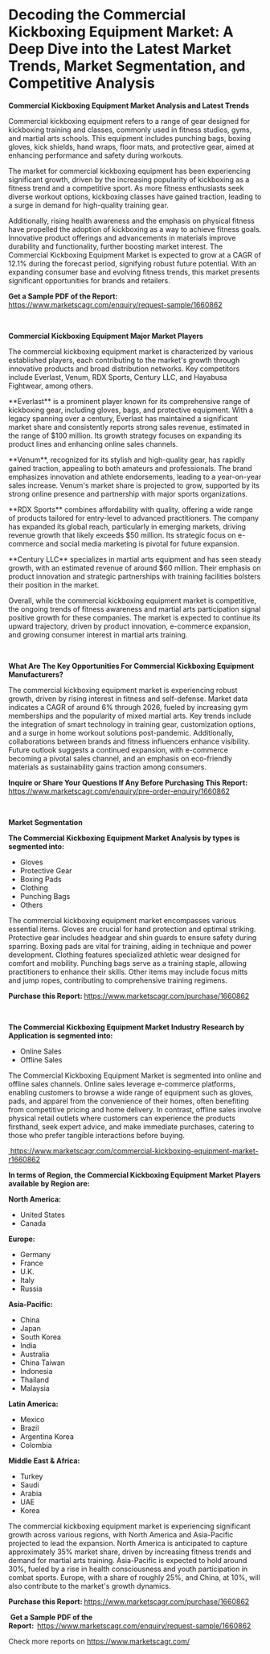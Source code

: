 <p><h1>Decoding the Commercial Kickboxing Equipment Market: A Deep Dive into the Latest Market Trends, Market Segmentation, and Competitive Analysis</h1></p><p><strong>Commercial Kickboxing Equipment Market Analysis and Latest Trends</strong></p>
<p><p>Commercial kickboxing equipment refers to a range of gear designed for kickboxing training and classes, commonly used in fitness studios, gyms, and martial arts schools. This equipment includes punching bags, boxing gloves, kick shields, hand wraps, floor mats, and protective gear, aimed at enhancing performance and safety during workouts. </p><p>The market for commercial kickboxing equipment has been experiencing significant growth, driven by the increasing popularity of kickboxing as a fitness trend and a competitive sport. As more fitness enthusiasts seek diverse workout options, kickboxing classes have gained traction, leading to a surge in demand for high-quality training gear. </p><p>Additionally, rising health awareness and the emphasis on physical fitness have propelled the adoption of kickboxing as a way to achieve fitness goals. Innovative product offerings and advancements in materials improve durability and functionality, further boosting market interest. The Commercial Kickboxing Equipment Market is expected to grow at a CAGR of 12.1% during the forecast period, signifying robust future potential. With an expanding consumer base and evolving fitness trends, this market presents significant opportunities for brands and retailers.</p></p>
<p><strong>Get a Sample PDF of the Report:&nbsp;</strong> <a href="https://www.marketscagr.com/enquiry/request-sample/1660862?utm_campaign=2467&utm_medium=2&utm_source=Github&utm_content=ia&utm_term=29032025&utm_id=commercial-kickboxing-equipment">https://www.marketscagr.com/enquiry/request-sample/1660862</a></p>
<p>&nbsp;</p>
<p><strong>Commercial Kickboxing Equipment Major Market Players</strong></p>
<p><p>The commercial kickboxing equipment market is characterized by various established players, each contributing to the market's growth through innovative products and broad distribution networks. Key competitors include Everlast, Venum, RDX Sports, Century LLC, and Hayabusa Fightwear, among others.</p><p>**Everlast** is a prominent player known for its comprehensive range of kickboxing gear, including gloves, bags, and protective equipment. With a legacy spanning over a century, Everlast has maintained a significant market share and consistently reports strong sales revenue, estimated in the range of $100 million. Its growth strategy focuses on expanding its product lines and enhancing online sales channels.</p><p>**Venum**, recognized for its stylish and high-quality gear, has rapidly gained traction, appealing to both amateurs and professionals. The brand emphasizes innovation and athlete endorsements, leading to a year-on-year sales increase. Venum's market share is projected to grow, supported by its strong online presence and partnership with major sports organizations.</p><p>**RDX Sports** combines affordability with quality, offering a wide range of products tailored for entry-level to advanced practitioners. The company has expanded its global reach, particularly in emerging markets, driving revenue growth that likely exceeds $50 million. Its strategic focus on e-commerce and social media marketing is pivotal for future expansion.</p><p>**Century LLC** specializes in martial arts equipment and has seen steady growth, with an estimated revenue of around $60 million. Their emphasis on product innovation and strategic partnerships with training facilities bolsters their position in the market.</p><p>Overall, while the commercial kickboxing equipment market is competitive, the ongoing trends of fitness awareness and martial arts participation signal positive growth for these companies. The market is expected to continue its upward trajectory, driven by product innovation, e-commerce expansion, and growing consumer interest in martial arts training.</p></p>
<p>&nbsp;</p>
<p><strong>What Are The Key Opportunities For Commercial Kickboxing Equipment Manufacturers?</strong></p>
<p><p>The commercial kickboxing equipment market is experiencing robust growth, driven by rising interest in fitness and self-defense. Market data indicates a CAGR of around 6% through 2026, fueled by increasing gym memberships and the popularity of mixed martial arts. Key trends include the integration of smart technology in training gear, customization options, and a surge in home workout solutions post-pandemic. Additionally, collaborations between brands and fitness influencers enhance visibility. Future outlook suggests a continued expansion, with e-commerce becoming a pivotal sales channel, and an emphasis on eco-friendly materials as sustainability gains traction among consumers.</p></p>
<p><strong>Inquire or Share Your Questions If Any Before Purchasing This Report:</strong> <a href="https://www.marketscagr.com/enquiry/pre-order-enquiry/1660862?utm_campaign=2467&utm_medium=2&utm_source=Github&utm_content=ia&utm_term=29032025&utm_id=commercial-kickboxing-equipment">https://www.marketscagr.com/enquiry/pre-order-enquiry/1660862</a></p>
<p>&nbsp;</p>
<p><strong>Market Segmentation</strong></p>
<p><strong>The Commercial Kickboxing Equipment Market Analysis by types is segmented into:</strong></p>
<p><ul><li>Gloves</li><li>Protective Gear</li><li>Boxing Pads</li><li>Clothing</li><li>Punching Bags</li><li>Others</li></ul></p>
<p><p>The commercial kickboxing equipment market encompasses various essential items. Gloves are crucial for hand protection and optimal striking. Protective gear includes headgear and shin guards to ensure safety during sparring. Boxing pads are vital for training, aiding in technique and power development. Clothing features specialized athletic wear designed for comfort and mobility. Punching bags serve as a training staple, allowing practitioners to enhance their skills. Other items may include focus mitts and jump ropes, contributing to comprehensive training regimens.</p></p>
<p><strong>Purchase this Report:&nbsp;</strong><a href="https://www.marketscagr.com/purchase/1660862?utm_campaign=2467&utm_medium=2&utm_source=Github&utm_content=ia&utm_term=29032025&utm_id=commercial-kickboxing-equipment">https://www.marketscagr.com/purchase/1660862</a></p>
<p>&nbsp;</p>
<p><strong>The Commercial Kickboxing Equipment Market Industry Research by Application is segmented into:</strong></p>
<p><ul><li>Online Sales</li><li>Offline Sales</li></ul></p>
<p><p>The Commercial Kickboxing Equipment Market is segmented into online and offline sales channels. Online sales leverage e-commerce platforms, enabling customers to browse a wide range of equipment such as gloves, pads, and apparel from the convenience of their homes, often benefiting from competitive pricing and home delivery. In contrast, offline sales involve physical retail outlets where customers can experience the products firsthand, seek expert advice, and make immediate purchases, catering to those who prefer tangible interactions before buying.</p></p>
<p><a href="https://www.marketscagr.com/commercial-kickboxing-equipment-market-r1660862?utm_campaign=2467&utm_medium=2&utm_source=Github&utm_content=ia&utm_term=29032025&utm_id=commercial-kickboxing-equipment">&nbsp;https://www.marketscagr.com/commercial-kickboxing-equipment-market-r1660862</a></p>
<p><strong>In terms of Region, the Commercial Kickboxing Equipment Market Players available by Region are:</strong></p>
<p>
    <p> <strong> North America: </strong>
        <ul>
            <li>United States</li>
            <li>Canada</li>
        </ul>
        </p> 
    <p> <strong> Europe: </strong>
        <ul>
            <li>Germany</li>
            <li>France</li>
            <li>U.K.</li>
            <li>Italy</li>
            <li>Russia</li>
        </ul>
        </p> 
    <p> <strong> Asia-Pacific: </strong>
        <ul>
            <li>China</li>
            <li>Japan</li>
            <li>South Korea</li>
            <li>India</li>
            <li>Australia</li>
            <li>China Taiwan</li>
            <li>Indonesia</li>
            <li>Thailand</li>
            <li>Malaysia</li>
        </ul>
        </p> 
    <p> <strong> Latin America: </strong>
        <ul>
            <li>Mexico</li>
            <li>Brazil</li>
            <li>Argentina Korea</li>
            <li>Colombia</li>
        </ul>
        </p> 
    <p> <strong> Middle East & Africa: </strong>
        <ul>
            <li>Turkey</li>
            <li>Saudi</li>
            <li>Arabia</li>
            <li>UAE</li>
            <li>Korea</li>
        </ul>
    </p>
    </p>
<p><p>The commercial kickboxing equipment market is experiencing significant growth across various regions, with North America and Asia-Pacific projected to lead the expansion. North America is anticipated to capture approximately 35% market share, driven by increasing fitness trends and demand for martial arts training. Asia-Pacific is expected to hold around 30%, fueled by a rise in health consciousness and youth participation in combat sports. Europe, with a share of roughly 25%, and China, at 10%, will also contribute to the market's growth dynamics.</p></p>
<p><strong>Purchase this Report: </strong><a href="https://www.marketscagr.com/purchase/1660862?utm_campaign=2467&utm_medium=2&utm_source=Github&utm_content=ia&utm_term=29032025&utm_id=commercial-kickboxing-equipment">https://www.marketscagr.com/purchase/1660862</a></p>
<p>&nbsp;<strong>Get a Sample PDF of the Report:&nbsp;&nbsp;</strong><a href="https://www.marketscagr.com/enquiry/request-sample/1660862?utm_campaign=2467&utm_medium=2&utm_source=Github&utm_content=ia&utm_term=29032025&utm_id=commercial-kickboxing-equipment">https://www.marketscagr.com/enquiry/request-sample/1660862</a></p>
<p><strong></strong></p>
<p>Check more reports on <a href="https://www.marketscagr.com/?utm_campaign=2467&utm_medium=2&utm_source=Github&utm_content=ia&utm_term=29032025&utm_id=commercial-kickboxing-equipment">https://www.marketscagr.com/</a></p>